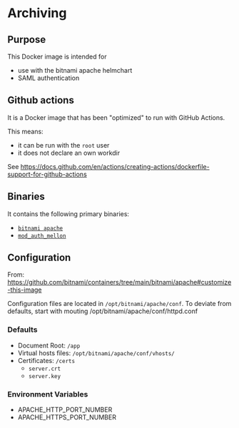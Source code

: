 Archiving
=========

## Purpose

This Docker image is intended for 
* use with the bitnami apache helmchart
* SAML authentication

## Github actions

It is a Docker image that has been "optimized" to run with GitHub Actions.

This means:

* it can be run with the `root` user
* it does not declare an own workdir

See https://docs.github.com/en/actions/creating-actions/dockerfile-support-for-github-actions


## Binaries

It contains the following primary binaries:

* [`bitnami apache`](https://hub.docker.com/r/bitnami/apache)
* [`mod_auth_mellon`](https://packages.debian.org/de/source/sid/libapache2-mod-auth-mellon)

## Configuration
From: https://github.com/bitnami/containers/tree/main/bitnami/apache#customize-this-image

Configuration files are located in `/opt/bitnami/apache/conf`. 
To deviate from defaults, start with mouting /opt/bitnami/apache/conf/httpd.conf

### Defaults
  * Document Root: `/app` 
  * Virtual hosts files: `/opt/bitnami/apache/conf/vhosts/`
  * Certificates: `/certs`
    * `server.crt`
    * `server.key`

### Environment Variables
* APACHE_HTTP_PORT_NUMBER
* APACHE_HTTPS_PORT_NUMBER

